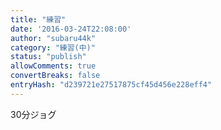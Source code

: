 ```yaml
---
title: "練習"
date: '2016-03-24T22:08:00'
author: "subaru44k"
category: "練習(中)"
status: "publish"
allowComments: true
convertBreaks: false
entryHash: "d239721e27517875cf45d456e228eff4"
---
```

30分ジョグ
